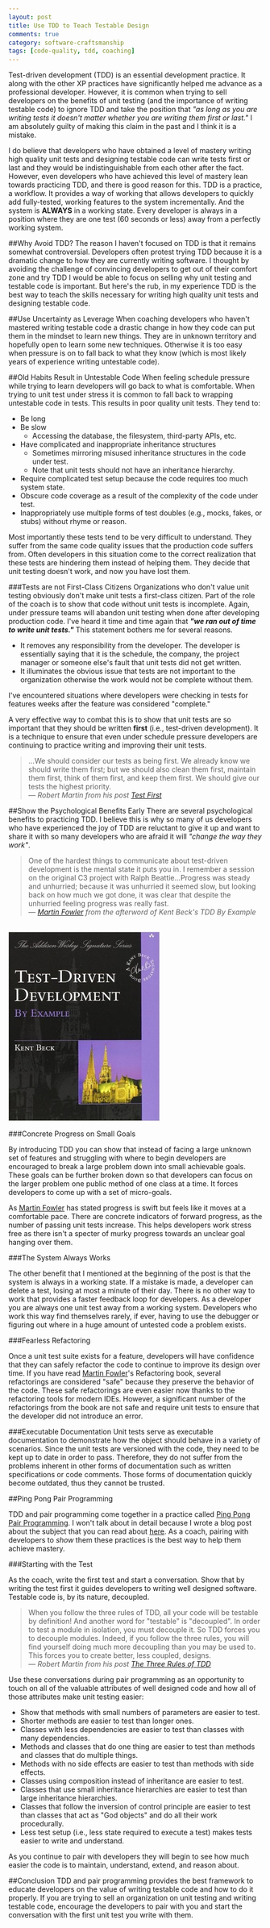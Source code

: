 ```yaml
---
layout: post
title: Use TDD to Teach Testable Design 
comments: true
category: software-craftsmanship
tags: [code-quality, tdd, coaching]
---
```


Test-driven development (TDD) is an essential development practice. It along with the other XP practices have significantly helped me advance as a professional developer. However, it is common when trying to sell developers on the benefits of unit testing (and the importance of writing testable code) to ignore TDD and take the position that _"as long as you are writing tests it doesn't matter whether you are writing them first or last."_ I am absolutely guilty of making this claim in the past and I think it is a mistake. 

<!--more-->

I do believe that developers who have obtained a level of mastery writing high quality unit tests and designing testable code can write tests first or last and they would be indistinguishable from each other after the fact. However, even developers who have achieved this level of mastery lean towards practicing TDD, and there is good reason for this. TDD is a practice, a workflow. It provides a way of working that allows developers to quickly add fully-tested, working features to the system incrementally. And the system is **ALWAYS** in a working state. Every developer is always in a position where they are one test (60 seconds or less) away from a perfectly working system.

##Why Avoid TDD?
The reason I haven't focused on TDD is that it remains somewhat controversial. Developers often protest trying TDD because it is a dramatic change to how they are currently writing software. I thought by avoiding the challenge of convincing developers to get out of their comfort zone and try TDD I would be able to focus on selling why unit testing and testable code is important. But here's the rub, in my experience TDD is the best way to teach the skills necessary for writing high quality unit tests and designing testable code. 

##Use Uncertainty as Leverage
When coaching developers who haven't mastered writing testable code a drastic change in how they code can put them in the mindset to learn new things. They are in unknown territory and hopefully open to learn some new techniques. Otherwise it is too easy when pressure is on to fall back to what they know (which is most likely years of experience writing untestable code).

##Old Habits Result in Untestable Code
When feeling schedule pressure while trying to learn developers will go back to what is comfortable. When trying to unit test under stress it is common to fall back to wrapping untestable code in tests. This results in poor quality unit tests. They tend to:

* Be long
* Be slow 
	* Accessing the database, the filesystem, third-party APIs, etc.
* Have complicated and inappropriate inheritance structures
	* Sometimes mirroring misused inheritance structures in the code under test. 
	* Note that unit tests should not have an inheritance hierarchy.
* Require complicated test setup because the code requires too much system state.
* Obscure code coverage as a result of the complexity of the code under test.
* Inappropriately use multiple forms of test doubles (e.g., mocks, fakes, or stubs) without rhyme or reason.

Most importantly these tests tend to be very difficult to understand. They suffer from the same code quality issues that the production code suffers from. Often developers in this situation come to the correct realization that these tests are hindering them instead of helping them. They decide that unit testing doesn't work, and now you have lost them.

###Tests are not First-Class Citizens
Organizations who don't value unit testing obviously don't make unit tests a first-class citizen. Part of the role of the coach is to show that code without unit tests is incomplete. Again, under pressure teams will abandon unit testing when done after developing production code. I've heard it time and time again that *__"we ran out of time to write unit tests."__* This statement bothers me for several reasons. 

* It removes any responsibility from the developer. The developer is essentially saying that it is the schedule, the company, the project manager or someone else's fault that unit tests did not get written.
* It illuminates the obvious issue that tests are not important to the organization otherwise the work would not be complete without them. 

I've encountered situations where developers were checking in tests for features weeks after the feature was considered "complete."  

A very effective way to combat this is to show that unit tests are so important that they should be written **first** (i.e., test-driven development). It is a technique to ensure that even under schedule pressure developers are continuing to practice writing and improving their unit tests.

> ...We should consider our tests as being first. We already know we should write them first; but we should also clean them first, maintain them first, think of them first, and keep them first. We should give our tests the highest priority.  
>&mdash; _Robert Martin from his post [Test First](https://blog.8thlight.com/uncle-bob/2013/09/23/Test-first.html)_ 

##Show the Psychological Benefits Early
There are several psychological benefits to practicing TDD. I believe this is why so many of us developers who have experienced the joy of TDD are reluctant to give it up and want to share it with so many developers who are afraid it will _"change the way they work"_.

> One of the hardest things to communicate about test-driven development is the mental state it puts you in. I remember a session on the original C3 project with Ralph Beattie...Progress was steady and unhurried; because it was unhurried it seemed slow, but looking back on how much we got done, it was clear that despite the unhurried feeling progress was really fast.  
> &mdash; _[Martin Fowler](http://martinfowler.com/) from the afterword of Kent Beck's TDD By Example_

<br/>
<img class="img-responsive center-block" src="/images/tdd_by_example.jpg" />

###Concrete Progress on Small Goals

By introducing TDD you can show that instead of facing a large unknown set of features and struggling with where to begin developers are encouraged to break a large problem down into small achievable goals. These goals can be further broken down so that developers can focus on the larger problem one public method of one class at a time. It forces developers to come up with a set of micro-goals. 

As [Martin Fowler](http://martinfowler.com/) has stated progress is swift but feels like it moves at a comfortable pace. There are concrete indicators of forward progress, as the number of passing unit tests increase. This helps developers work stress free as there isn't a specter of murky progress towards an unclear goal hanging over them.

###The System Always Works

The other benefit that I mentioned at the beginning of the post is that the system is always in a working state. If a mistake is made, a developer can delete a test, losing at most a minute of their day. There is no other way to work that provides a faster feedback loop for developers. As a developer you are always one unit test away from a working system. Developers who work this way find themselves rarely, if ever, having to use the debugger or figuring out where in a huge amount of untested code a problem exists.

###Fearless Refactoring

Once a unit test suite exists for a feature, developers will have confidence that they can safely refactor the code to continue to improve its design over time. If you have read [Martin Fowler](http://martinfowler.com/)'s Refactoring book, several refactorings are considered "safe" because they preserve the behavior of the code. These safe refactorings are even easier now thanks to the refactoring tools for modern IDEs. However, a significant number of the refactorings from the book are not safe and require unit tests to ensure that the developer did not introduce an error.

###Executable Documentation
Unit tests serve as executable documentation to demonstrate how the object should behave in a variety of scenarios. Since the unit tests are versioned with the code, they need to be kept up to date in order to pass. Therefore, they do not suffer from the problems inherent in other forms of documentation such as written specifications or code comments. Those forms of documentation quickly become outdated, thus they cannot be trusted.

##Ping Pong Pair Programming

TDD and pair programming come together in a practice called [Ping Pong Pair Programming](/2015/04/18/ping-pong-pair-programming.html). I won't talk about in detail because I wrote a blog post about the subject that you can read about [here](/2015/04/18/ping-pong-pair-programming.html). As a coach, pairing with developers to *show* them these practices is the best way to help them achieve mastery. 

###Starting with the Test

As the coach, write the first test and start a conversation. Show that by writing the test first it guides developers to writing well designed software. Testable code is, by its nature, decoupled.

> When you follow the three rules of TDD, all your code will be testable by definition! And another word for "testable" is "decoupled". In order to test a module in isolation, you must decouple it. So TDD forces you to decouple modules. Indeed, if you follow the three rules, you will find yourself doing much more decoupling than you may be used to. This forces you to create better, less coupled, designs.  
> &mdash; _Robert Martin from his post [The Three Rules of TDD](http://butunclebob.com/ArticleS.UncleBob.TheThreeRulesOfTdd)_

Use these conversations during pair programming as an opportunity to touch on all of the valuable attributes of well designed code and how all of those attributes make unit testing easier:

* Show that methods with small numbers of parameters are easier to test. 
* Shorter methods are easier to test than longer ones.  
* Classes with less dependencies are easier to test than classes with many dependencies.
* Methods and classes that do one thing are easier to test than methods and classes that do multiple things. 
* Methods with no side effects are easier to test than methods with side effects. 
* Classes using composition instead of inheritance are easier to test.
* Classes that use small inheritance hierarchies are easier to test than large inheritance hierarchies.
* Classes that follow the inversion of control principle are easier to test than classes that act as "God objects" and do all their work procedurally.
* Less test setup (i.e., less state required to execute a test) makes tests easier to write and understand.

As you continue to pair with developers they will begin to see how much easier the code is to maintain, understand, extend, and reason about.

##Conclusion
TDD and pair programming provides the best framework to educate developers on the value of writing testable code and how to do it properly. If you are trying to sell an organization on unit testing and writing testable code, encourage the developers to pair with you and start the conversation with the first unit test you write with them.
